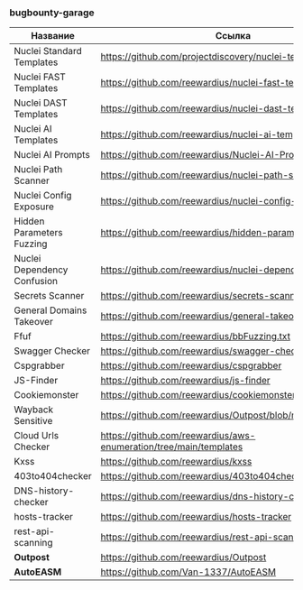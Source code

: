 ### bugbounty-garage

| Название                                                   | Ссылка             |
|------------------------------------------------------------|--------------------|
| Nuclei Standard Templates                                  | https://github.com/projectdiscovery/nuclei-templates       |
| Nuclei FAST Templates                                      | https://github.com/reewardius/nuclei-fast-templates       |
| Nuclei DAST Templates                                      | https://github.com/reewardius/nuclei-dast-templates       |
| Nuclei AI Templates                                        | https://github.com/reewardius/nuclei-ai-templates      |
| Nuclei AI Prompts                                        | https://github.com/reewardius/Nuclei-AI-Prompts      |
| Nuclei Path Scanner                                        | https://github.com/reewardius/nuclei-path-scanner       |
| Nuclei Config Exposure                                    | https://github.com/reewardius/nuclei-config-scanner     |
| Hidden Parameters Fuzzing         | https://github.com/reewardius/hidden-param-extractor      |
| Nuclei Dependency Confusion                                | https://github.com/reewardius/nuclei-dependency-confusion |
| Secrets Scanner                                            | https://github.com/reewardius/secrets-scanner       |
| General Domains Takeover                           | https://github.com/reewardius/general-takeover        |
| Ffuf                                                       | https://github.com/reewardius/bbFuzzing.txt       |
| Swagger Checker                                            | https://github.com/reewardius/swagger-checker      |
| Cspgrabber                                                 | https://github.com/reewardius/cspgrabber         |
| JS-Finder                                                  | https://github.com/reewardius/js-finder         |
| Cookiemonster                                              | https://github.com/reewardius/cookiemonster     |
| Wayback Sensitive                                          | https://github.com/reewardius/Outpost/blob/main/sensitive.py       |
| Cloud Urls Checker                                         | https://github.com/reewardius/aws-enumeration/tree/main/templates       |
| Kxss                                                       | https://github.com/reewardius/kxss          |
| 403to404checker                                            | https://github.com/reewardius/403to404checker |
| DNS-history-checker                                        | https://github.com/reewardius/dns-history-checker |
| hosts-tracker                                              | https://github.com/reewardius/hosts-tracker |
| rest-api-scanning                                          | https://github.com/reewardius/rest-api-scanning |
| **Outpost**                                                | https://github.com/reewardius/Outpost       |
| **AutoEASM**                                               | https://github.com/Van-1337/AutoEASM        |
